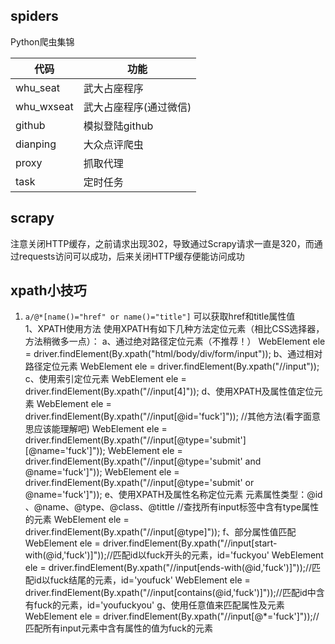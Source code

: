 ## spiders
Python爬虫集锦

| 代码 | 功能 |
| ------ | ------ |
| whu_seat | 武大占座程序 |
| whu_wxseat | 武大占座程序(通过微信) |
| github  | 模拟登陆github |
| dianping  | 大众点评爬虫 |
| proxy  | 抓取代理 |
| task  | 定时任务 |

## scrapy
注意关闭HTTP缓存，之前请求出现302，导致通过Scrapy请求一直是320，而通过requests访问可以成功，后来关闭HTTP缓存便能访问成功
## xpath小技巧
1. `a/@*[name()="href" or name()="title"]` 可以获取href和title属性值  
1、XPATH使用方法
使用XPATH有如下几种方法定位元素（相比CSS选择器，方法稍微多一点）：
a、通过绝对路径定位元素（不推荐！）
WebElement ele = driver.findElement(By.xpath("html/body/div/form/input"));
b、通过相对路径定位元素
WebElement ele = driver.findElement(By.xpath("//input"));
c、使用索引定位元素
WebElement ele = driver.findElement(By.xpath("//input[4]"));
d、使用XPATH及属性值定位元素
WebElement ele = driver.findElement(By.xpath("//input[@id='fuck']"));
//其他方法(看字面意思应该能理解吧)
WebElement ele = driver.findElement(By.xpath("//input[@type='submit'][@name='fuck']"));
WebElement ele = driver.findElement(By.xpath("//input[@type='submit' and @name='fuck']"));
WebElement ele = driver.findElement(By.xpath("//input[@type='submit' or @name='fuck']"));
e、使用XPATH及属性名称定位元素
   元素属性类型：@id 、@name、@type、@class、@tittle
//查找所有input标签中含有type属性的元素
WebElement ele = driver.findElement(By.xpath("//input[@type]"));
f、部分属性值匹配
WebElement ele = driver.findElement(By.xpath("//input[start-with(@id,'fuck')]"));//匹配id以fuck开头的元素，id='fuckyou'
WebElement ele = driver.findElement(By.xpath("//input[ends-with(@id,'fuck')]"));//匹配id以fuck结尾的元素，id='youfuck'
WebElement ele = driver.findElement(By.xpath("//input[contains(@id,'fuck')]"));//匹配id中含有fuck的元素，id='youfuckyou'
g、使用任意值来匹配属性及元素
WebElement ele = driver.findElement(By.xpath("//input[@*='fuck']"));//匹配所有input元素中含有属性的值为fuck的元素
